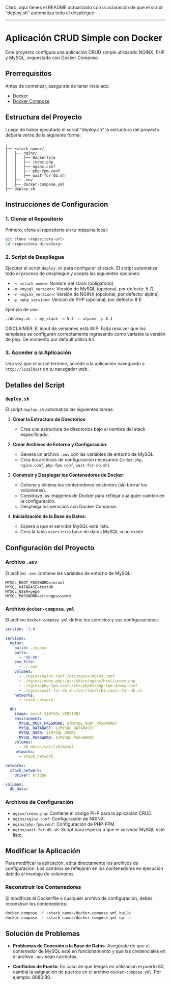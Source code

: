 Claro, aquí tienes el README actualizado con la aclaración de que el script "deploy.sh" automatiza todo el despliegue:

---

# Aplicación CRUD Simple con Docker

Este proyecto configura una aplicación CRUD simple utilizando NGINX, PHP y MySQL, orquestado con Docker Compose.

## Prerrequisitos

Antes de comenzar, asegurate de tener instalado:

- [Docker](https://docs.docker.com/get-docker/)
- [Docker Compose](https://docs.docker.com/compose/install/)

## Estructura del Proyecto

Luego de haber ejecutado el script "deploy.sh" la estructura del proyecto debería verse de la siguiente forma:

```
.
├── <stack_name>/
│   ├── nginx/
│   │   ├── Dockerfile
│   │   ├── index.php
│   │   ├── nginx.conf
│   │   ├── php-fpm.conf
│   │   ├── wait-for-db.sh
│   ├── .env
│   ├── docker-compose.yml
├── deploy.sh
```

## Instrucciones de Configuración

### 1. Clonar el Repositorio

Primero, clona el repositorio en tu máquina local:

```bash
git clone <repository-url>
cd <repository-directory>
```

### 2. Script de Despliegue

Ejecutar el script `deploy.sh` para configurar el stack. El script automatiza todo el proceso de despliegue y acepta las siguientes opciones:

- `-s <stack_name>`: Nombre del stack (obligatorio)
- `-m <mysql_version>`: Versión de MySQL (opcional, por defecto: 5.7)
- `-n <nginx_version>`: Versión de NGINX (opcional, por defecto: alpine)
- `-p <php_version>`: Versión de PHP (opcional, por defecto: 8.1)

Ejemplo de uso:

```bash
./deploy.sh -s my_stack -m 5.7 -n alpine -p 8.1
```

DISCLAIMER: El input de versiones está WIP. Falta resolver que los templates se configuren correctamente ingresando como variable la versión de php. De momento por default utiliza 8.1. 

### 3. Acceder a la Aplicación

Una vez que el script termine, accede a la aplicación navegando a `http://localhost` en tu navegador web.

## Detalles del Script

### `deploy.sh`

El script `deploy.sh` automatiza las siguientes tareas:

1. **Crear la Estructura de Directorios**:
   - Crea una estructura de directorios bajo el nombre del stack especificado.

2. **Crear Archivos de Entorno y Configuración**:
   - Genera un archivo `.env` con las variables de entorno de MySQL.
   - Crea los archivos de configuración necesarios (`index.php`, `nginx.conf`, `php-fpm.conf`, `wait-for-db.sh`).

3. **Construir y Desplegar los Contenedores de Docker**:
   - Detiene y elimina los contenedores existentes (sin borrar los volúmenes).
   - Construye las imágenes de Docker para reflejar cualquier cambio en la configuración.
   - Despliega los servicios con Docker Compose.

4. **Inicialización de la Base de Datos**:
   - Espera a que el servidor MySQL esté listo.
   - Crea la tabla `users` en la base de datos MySQL si no existe.

## Configuración del Proyecto

### Archivo `.env`

El archivo `.env` contiene las variables de entorno de MySQL:

```
MYSQL_ROOT_PASSWORD=imroot
MYSQL_DATABASE=testdb
MYSQL_USER=pepe
MYSQL_PASSWORD=strongpassword
```

### Archivo `docker-compose.yml`

El archivo `docker-compose.yml` define los servicios y sus configuraciones:

```yaml
version: '3.8'

services:
  nginx:
    build: ./nginx
    ports:
      - "80:80"
    env_file:
      - ./.env
    volumes:
      - ./nginx/nginx.conf:/etc/nginx/nginx.conf
      - ./nginx/index.php:/usr/share/nginx/html/index.php
      - ./nginx/php-fpm.conf:/etc/php81/php-fpm.d/www.conf
      - ./nginx/wait-for-db.sh:/usr/local/bin/wait-for-db.sh
    networks:
      - stack_network

  db:
    image: mysql:${MYSQL_VERSION}
    environment:
      MYSQL_ROOT_PASSWORD: ${MYSQL_ROOT_PASSWORD}
      MYSQL_DATABASE: ${MYSQL_DATABASE}
      MYSQL_USER: ${MYSQL_USER}
      MYSQL_PASSWORD: ${MYSQL_PASSWORD}
    volumes:
      - db_data:/var/lib/mysql
    networks:
      - stack_network

networks:
  stack_network:
    driver: bridge

volumes:
  db_data:
```

### Archivos de Configuración

- `nginx/index.php`: Contiene el código PHP para la aplicación CRUD.
- `nginx/nginx.conf`: Configuración de NGINX.
- `nginx/php-fpm.conf`: Configuración de PHP-FPM.
- `nginx/wait-for-db.sh`: Script para esperar a que el servidor MySQL esté listo.

## Modificar la Aplicación

Para modificar la aplicación, edita directamente los archivos de configuración. Los cambios se reflejarán en los contenedores en ejecución debido al montaje de volúmenes.

### Reconstruir los Contenedores

Si modificas el Dockerfile o cualquier archivo de configuración, debes reconstruir los contenedores:

```bash
docker-compose -f <stack_name>/docker-compose.yml build
docker-compose -f <stack_name>/docker-compose.yml up -d
```

## Solución de Problemas

- **Problemas de Conexión a la Base de Datos**:
  Asegúrate de que el contenedor de MySQL esté en funcionamiento y que las credenciales en el archivo `.env` sean correctas.

- **Conflictos de Puerto**:
En caso de que tengas en utilización el puerto 80, cambiá la asignación de puertos en el archivo `docker-compose.yml`. Por ejemplo: 8080:80.